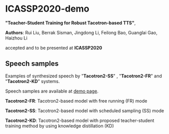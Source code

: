 # ICASSP2020-demo

__"Teacher-Student Training for Robust Tacotron-based TTS"__,


__Authors__: Rui Liu, Berrak Sisman, Jingdong Li, Feilong Bao, Guanglai Gao, Haizhou Li

accepted and to be presented at __ICASSP2020__


## Speech samples

Examples of synthesized speech by "__Tacotron2-SS__" , "__Tacotron2-FR__" and "__Tacotron2-KD__" systems.



Speech samples are available at   [demo page](https://ttslr.github.io/ICASSP2020/).



__Tacotron2-FR__: Tacotron2-based model with free running (FR) mode


__Tacotron2-SS__: Tacotron2-based model with scheduled sampling (SS) mode


__Tacotron2-KD__: Tacotron2-based model with proposed teacher-student training method by using knowledge distillation (KD)






